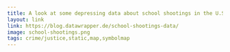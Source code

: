 ```yaml
---
title: A look at some depressing data about school shootings in the U.S.
layout: link
link: https://blog.datawrapper.de/school-shootings-data/
image: school-shootings.png
tags: crime/justice,static,map,symbolmap
---
```


